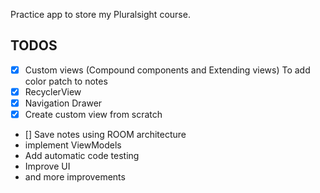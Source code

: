 Practice app to store my Pluralsight course.

## TODOS
- [x] Custom views (Compound components and Extending views) To
	add color patch to notes
- [x] RecyclerView
- [x] Navigation Drawer
- [x] Create custom view from scratch
- [] Save notes using ROOM architecture
- implement ViewModels
- Add automatic code testing
- Improve UI
- and more improvements
